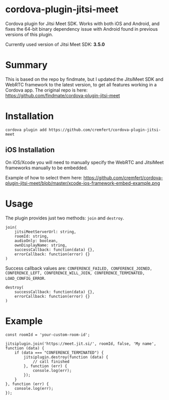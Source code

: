 # cordova-plugin-jitsi-meet
Cordova plugin for Jitsi Meet SDK. Works with both iOS and Android, and fixes the 64-bit binary dependency issue with Android found in previous versions of this plugin.

Currently used version of Jitsi Meet SDK: **3.5.0**

# Summary 
This is based on the repo by findmate, but I updated the JitsiMeet SDK and WebRTC framework to the latest version, to get all features working in a Cordova app.
The original repo is here: https://github.com/findmate/cordova-plugin-jitsi-meet

# Installation
`cordova plugin add https://github.com/cremfert/cordova-plugin-jitsi-meet`

## iOS Installation
On iOS/Xcode you will need to manually specify the WebRTC and JitsiMeet frameworks manually to be embedded.

Example of how to select them here: https://github.com/cremfert/cordova-plugin-jitsi-meet/blob/master/xcode-ios-framework-embed-example.png

# Usage
The plugin provides just two methods: ```join``` and ```destroy```.

```
join(
	jitsiMeetServerUrl: string,
	roomId: string,
	audioOnly: boolean,
	ownDisplayName: string,
	successCallback: function(data) {},
	errorCallback: function(error) {}
)
```
Success callback values are: ```CONFERENCE_FAILED, CONFERENCE_JOINED, CONFERENCE_LEFT, CONFERENCE_WILL_JOIN, CONFERENCE_TERMINATED, LOAD_CONFIG_ERROR```.

```
destroy(
	successCallback: function(data) {},
	errorCallback: function(error) {}
)
```
# Example

```
const roomId = 'your-custom-room-id';

jitsiplugin.join('https://meet.jit.si/', roomId, false, 'My name', function (data) {
    if (data === "CONFERENCE_TERMINATED") {
        jitsiplugin.destroy(function (data) {
            // call finished
        }, function (err) {
            console.log(err);
        });
    }
}, function (err) {
    console.log(err);
});
```
